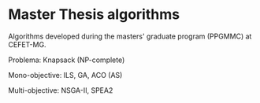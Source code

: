 Master Thesis algorithms
=========

Algorithms developed during the masters' graduate program (PPGMMC) at CEFET-MG.

Problema: Knapsack (NP-complete)

Mono-objective: ILS, GA, ACO (AS)

Multi-objective: NSGA-II, SPEA2
